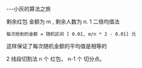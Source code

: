 ---小灰的算法之旅


剩余红包 金额为 m , 剩余人数为 n. 
1 二倍均值法

    每次抢到的金额 = 随机区间 [ 0.01, m/n * 2 - 0.01] 元
这样保证了每次随机金额的平均值是相等的

2 线段切割法
   n 个 红包， n-1 个 切分点。


